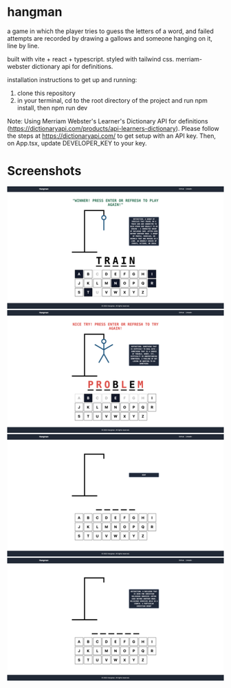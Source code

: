 # hangman
a game in which the player tries to guess the letters of a word, and failed attempts are recorded by drawing a gallows and someone hanging on it, line by line.


built with vite + react + typescript. 
styled with tailwind css.
merriam-webster dictionary api for definitions.

installation instructions to get up and running: 
1) clone this repository
2) in your terminal, cd to the root directory of the project and run npm install, then npm run dev

Note: Using Merriam Webster's Learner's Dictionary API for definitions (https://dictionaryapi.com/products/api-learners-dictionary). 
Please follow the steps at https://dictionaryapi.com/ to get setup with an API key. Then, on App.tsx, update DEVELOPER_KEY to your key. 

# Screenshots

![Winner](./images/Winner.png)
![Try Again](./images/Loser.png)
![Default](./images/Default.png)
![Show Hint](./images/showHint.png)




